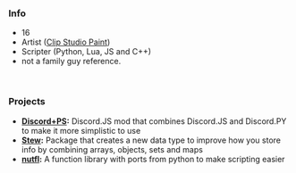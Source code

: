 ### Info
- 16
- Artist ([Clip Studio Paint](https://www.clipstudio.net/en/))
- Scripter (Python, Lua, JS and C++)
- not a family guy reference.
<br>

### Projects
- **[Discord+PS](https://github.com/nuttmegg/discordpps):** Discord.JS mod that combines Discord.JS and Discord.PY to make it more simplistic to use
- **[Stew](https://github.com/nuttmegg/stew):** Package that creates a new data type to improve how you store info by combining arrays, objects, sets and maps
- **[nutfl](https://github.com/nuttmegg/nutfl):** A function library with ports from python to make scripting easier
